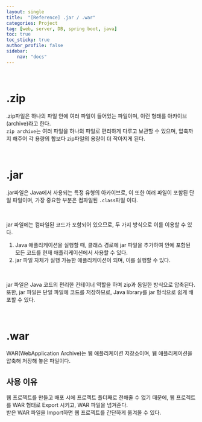 ```yaml
---
layout: single
title:  "[Reference] .jar / .war"
categories: Project
tag: [web, server, DB, spring boot, java]
toc: true
toc_sticky: true
author_profile: false
sidebar:
    nav: "docs"
---
```


<br>

# .zip

.zip파일은 하나의 파일 안에 여러 파일이 들어있는 파일이며, 이런 형태를 아카이브(archive)라고 한다.<br>
`zip archive`는 여러 파일을 하나의 파일로 편리하게 다루고 보관할 수 있으며, 압축까지 해주어 각 용량의 합보다 zip파일의 용량이 더 작아지게 된다.

<br>

# .jar

.jar파일은 Java에서 사용되는 특정 유형의 아카이브로, 이 또한 여러 파일이 포함된 단일 파일이며, 가장 중요한 부분은 컴파일된 `.class`파일 이다.

<br>

jar 파일에는 컴파일된 코드가 포함되어 있으므로, 두 가지 방식으로 이를 이용할 수 있다.

1. Java 애플리케이션을 실행할 때, 클래스 경로에 jar 파일을 추가하여 안에 포함된 모든 코드를 현재 애플리케이션에서 사용할 수 있다.
2. jar 파일 자체가 실행 가능한 애플리케이션이 되며, 이를 실행할 수 있다.

<br>

jar 파일은 Java 코드의 편리한 컨테이너 역할을 하며 zip과 동일한 방식으로 압축된다.<br>
또한, jar 파일은 단일 파일에 코드를 저장하므로, Java library를 jar 형식으로 쉽게 배포할 수 있다.

<br>

# .war

WAR(WebApplication Archive)는 웹 애플리케이션 저장소이며, 웹 애플리케이션을 압축해 저장해 놓은 파일이다.

## 사용 이유

웹 프로젝트를 만들고 배포 시에 프로젝트 폴더째로 전해줄 수 없기 때문에, 웹 프로젝트를 WAR 형태로 Export 시키고, WAR 파일을 넘겨준다.<br>
받은 WAR 파일을 Import하면 웹 프로젝트를 간단하게 옮겨올 수 있다.